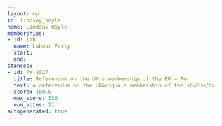```yaml
---
layout: mp
id: lindsay_hoyle
name: Lindsay Hoyle
memberships:
- id: lab
  name: Labour Party
  start: 
  end: 
stances:
- id: PW-1027
  title: Referendum on the UK's membership of the EU — For
  text: a referendum on the UK&rsquo;s membership of the <b>EU</b>
  score: 100.0
  max_score: 330
  num_votes: 21
autogenerated: true
---
```

